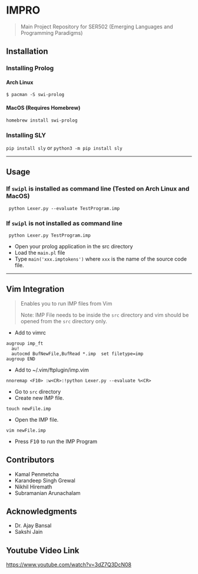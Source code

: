 # IMPRO
> Main Project Repository for SER502 (Emerging Languages and Programming Paradigms)

## Installation
### Installing Prolog
#### Arch Linux
```
$ pacman -S swi-prolog
```
#### MacOS (Requires Homebrew)
```
homebrew install swi-prolog
```

### Installing SLY
`pip install sly` or `python3 -m pip install sly`

---

## Usage
### If `swipl` is installed as command line (Tested on Arch Linux and MacOS)
```
 python Lexer.py --evaluate TestProgram.imp
```

### If `swipl` is not installed as command line
```
 python Lexer.py TestProgram.imp
```
- Open your prolog application in the src directory
- Load the `main.pl` file
- Type `main('xxx.imptokens')` where `xxx` is the name of the source code file.

---

## Vim Integration
> Enables you to run IMP files from Vim
>
> Note: IMP File needs to be inside the `src` directory and vim should be opened from the `src` directory only.
- Add to vimrc
```
augroup imp_ft
  au!
  autocmd BufNewFile,BufRead *.imp  set filetype=imp
augroup END
```

- Add to ~/.vim/ftplugin/imp.vim
```
nnoremap <F10> :w<CR>:!python Lexer.py --evaluate %<CR>
```
- Go to `src` directory
- Create new IMP file.
```
touch newFile.imp
```
- Open the IMP file.
```
vim newFile.imp
```
- Press <kbd>F10</kbd> to run the IMP Program


## Contributors
- Kamal Penmetcha
- Karandeep Singh Grewal
- Nikhil Hiremath
- Subramanian Arunachalam

## Acknowledgments
- Dr. Ajay Bansal
- Sakshi Jain

## Youtube Video Link
https://www.youtube.com/watch?v=3dZ7Q3DcN08
